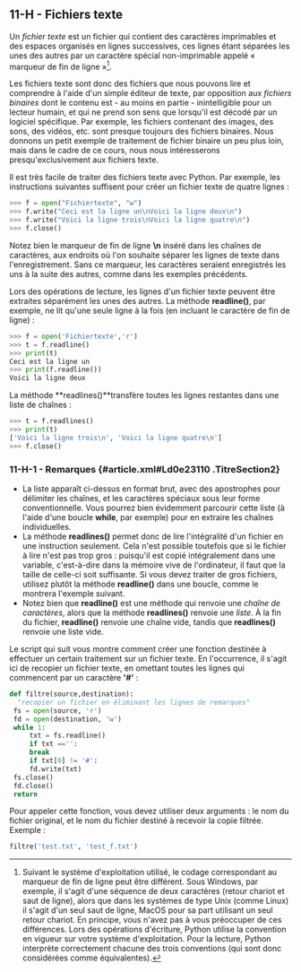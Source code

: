 ## 11-H - Fichiers texte

Un *fichier texte* est un fichier qui contient des caractères
imprimables et des espaces organisés en lignes successives, ces lignes
étant séparées les unes des autres par un caractère spécial
non-imprimable appelé « marqueur de fin de ligne »[^note_55].

Les fichiers texte sont donc des fichiers que nous pouvons lire et
comprendre à l'aide d'un simple éditeur de texte, par opposition aux
*fichiers binaires* dont le contenu est - au moins en partie -
inintelligible pour un lecteur humain, et qui ne prend son sens que
lorsqu'il est décodé par un logiciel spécifique. Par exemple, les
fichiers contenant des images, des sons, des vidéos, etc. sont presque
toujours des fichiers binaires. Nous donnons un petit exemple de
traitement de fichier binaire un peu plus loin, mais dans le cadre de ce
cours, nous nous intéresserons presqu'exclusivement aux fichiers texte.

Il est très facile de traiter des fichiers
texte avec Python. Par exemple, les instructions suivantes suffisent
pour créer un fichier texte de quatre lignes :



```python
>>> f = open("Fichiertexte", "w")
>>> f.write("Ceci est la ligne un\nVoici la ligne deux\n")
>>> f.write("Voici la ligne trois\nVoici la ligne quatre\n")
>>> f.close() 
```



Notez bien le marqueur de fin de ligne **\\n** inséré dans les chaînes
de caractères, aux endroits où l'on souhaite séparer les lignes de texte
dans l'enregistrement. Sans ce marqueur, les caractères seraient
enregistrés les uns à la suite des autres, comme dans les exemples
précédents.

Lors des opérations de lecture, les lignes
d'un fichier texte peuvent être extraites
séparément les unes des autres. La méthode **readline()**, par exemple, ne lit qu'une seule
ligne à la fois (en incluant le caractère de fin de ligne) :



```python
>>> f = open('Fichiertexte','r')
>>> t = f.readline()
>>> print(t)
Ceci est la ligne un
>>> print(f.readline())
Voici la ligne deux
```



La méthode **readlines()**transfère toutes les lignes restantes dans une
liste de chaînes :



```python
>>> t = f.readlines()
>>> print(t)
['Voici la ligne trois\n', 'Voici la ligne quatre\n']
>>> f.close()
```



### 11-H-1 - Remarques {#article.xml#Ld0e23110 .TitreSection2}

-   La liste apparaît ci-dessus en format brut, avec des apostrophes
    pour délimiter les chaînes, et les caractères spéciaux sous leur
    forme conventionnelle. Vous pourrez bien évidemment parcourir cette
    liste (à l'aide d'une boucle **while**, par exemple) pour en
    extraire les chaînes individuelles.
-   La méthode **readlines()** permet donc de lire l'intégralité d'un
    fichier en une instruction seulement. Cela n'est possible toutefois
    que si le fichier à lire n'est pas trop gros : puisqu'il est copié
    intégralement dans une variable, c'est-à-dire dans la mémoire vive
    de l'ordinateur, il faut que la taille de celle-ci soit suffisante.
    Si vous devez traiter de gros fichiers, utilisez plutôt la méthode
    **readline()** dans une boucle, comme le montrera l'exemple suivant.
-   Notez bien que **readline()** est une méthode qui renvoie une
    *chaîne de caractères*, alors que la méthode **readlines()** renvoie
    une *liste*. À la fin du fichier, **readline()** renvoie une chaîne
    vide, tandis que **readlines()** renvoie une liste vide.

Le script qui suit vous montre comment
créer une fonction destinée à effectuer un certain traitement sur un
fichier texte. En l'occurrence, il s'agit ici de
recopier un fichier texte, en omettant toutes les lignes qui commencent
par un caractère **'\#'** :



```python
def filtre(source,destination):
  "recopier un fichier en éliminant les lignes de remarques"
 fs = open(source, 'r')
 fd = open(destination, 'w')
 while 1:
     txt = fs.readline()
     if txt =='':
     break
     if txt[0] != '#':
     fd.write(txt)
 fs.close()
 fd.close()
 return
```



Pour appeler cette fonction, vous devez
utiliser deux arguments : le nom du fichier original, et le nom du
fichier destiné à recevoir la copie filtrée. Exemple :



```python
filtre('test.txt', 'test_f.txt')
```




[^note_55]: Suivant le système d'exploitation utilisé, le codage correspondant au marqueur de fin de ligne peut être différent. Sous Windows, par exemple, il s'agit d'une séquence de deux caractères (retour chariot et saut de ligne), alors que dans les systèmes de type Unix (comme Linux) il s'agit d'un seul saut de ligne, MacOS pour sa part utilisant un seul retour chariot. En principe, vous n'avez pas à vous préoccuper de ces différences. Lors des opérations d'écriture, Python utilise la convention en vigueur sur votre système d'exploitation. Pour la lecture, Python interprète correctement chacune des trois conventions (qui sont donc considérées comme équivalentes).
